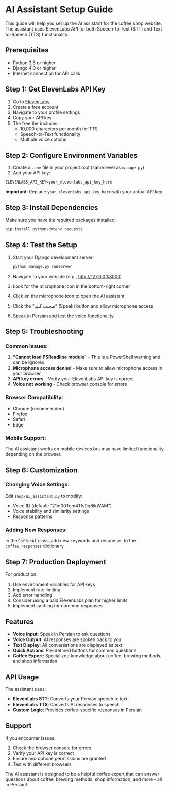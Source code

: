 # AI Assistant Setup Guide

This guide will help you set up the AI assistant for the coffee shop website. The assistant uses ElevenLabs API for both Speech-to-Text (STT) and Text-to-Speech (TTS) functionality.

## Prerequisites

- Python 3.8 or higher
- Django 4.0 or higher
- Internet connection for API calls

## Step 1: Get ElevenLabs API Key

1. Go to [ElevenLabs](https://elevenlabs.io/)
2. Create a free account
3. Navigate to your profile settings
4. Copy your API key
5. The free tier includes:
   - 10,000 characters per month for TTS
   - Speech-to-Text functionality
   - Multiple voice options

## Step 2: Configure Environment Variables

1. Create a `.env` file in your project root (same level as `manage.py`)
2. Add your API key:

```env
ELEVENLABS_API_KEY=your_elevenlabs_api_key_here
```

**Important**: Replace `your_elevenlabs_api_key_here` with your actual API key.

## Step 3: Install Dependencies

Make sure you have the required packages installed:

```bash
pip install python-dotenv requests
```

## Step 4: Test the Setup

1. Start your Django development server:
   ```bash
   python manage.py runserver
   ```

2. Navigate to your website (e.g., http://127.0.0.1:8000)

3. Look for the microphone icon in the bottom-right corner

4. Click on the microphone icon to open the AI assistant

5. Click the "صحبت کنید" (Speak) button and allow microphone access

6. Speak in Persian and test the voice functionality

## Step 5: Troubleshooting

### Common Issues:

1. **"Cannot load PSReadline module"** - This is a PowerShell warning and can be ignored
2. **Microphone access denied** - Make sure to allow microphone access in your browser
3. **API key errors** - Verify your ElevenLabs API key is correct
4. **Voice not working** - Check browser console for errors

### Browser Compatibility:

- Chrome (recommended)
- Firefox
- Safari
- Edge

### Mobile Support:

The AI assistant works on mobile devices but may have limited functionality depending on the browser.

## Step 6: Customization

### Changing Voice Settings:

Edit `shop/ai_assistant.py` to modify:
- Voice ID (default: "21m00Tcm4TlvDq8ikWAM")
- Voice stability and similarity settings
- Response patterns

### Adding New Responses:

In the `CoffeeAI` class, add new keywords and responses to the `coffee_responses` dictionary.

## Step 7: Production Deployment

For production:

1. Use environment variables for API keys
2. Implement rate limiting
3. Add error handling
4. Consider using a paid ElevenLabs plan for higher limits
5. Implement caching for common responses

## Features

- **Voice Input**: Speak in Persian to ask questions
- **Voice Output**: AI responses are spoken back to you
- **Text Display**: All conversations are displayed as text
- **Quick Actions**: Pre-defined buttons for common questions
- **Coffee Expert**: Specialized knowledge about coffee, brewing methods, and shop information

## API Usage

The assistant uses:
- **ElevenLabs STT**: Converts your Persian speech to text
- **ElevenLabs TTS**: Converts AI responses to speech
- **Custom Logic**: Provides coffee-specific responses in Persian

## Support

If you encounter issues:
1. Check the browser console for errors
2. Verify your API key is correct
3. Ensure microphone permissions are granted
4. Test with different browsers

The AI assistant is designed to be a helpful coffee expert that can answer questions about coffee, brewing methods, shop information, and more - all in Persian! 